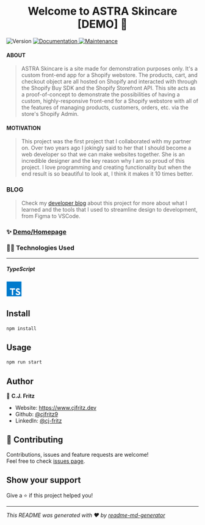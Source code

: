 <h1 align="center">Welcome to ASTRA Skincare [DEMO] 👋</h1>
<p>
  <img alt="Version" src="https://img.shields.io/badge/version-1.0.0-blue.svg?cacheSeconds=2592000" />
  <a href="https://github.com/AtlasCreative/astra-skincare/blob/main/README.md" target="_blank">
    <img alt="Documentation" src="https://img.shields.io/badge/documentation-yes-brightgreen.svg" />
  </a>
  <a href="https://github.com/cjfritz9/React-Shopify/graphs/commit-activity" target="_blank">
    <img alt="Maintenance" src="https://img.shields.io/badge/Maintained%3F-yes-green.svg" />
  </a>
</p>

#### ABOUT

> ASTRA Skincare is a site made for demonstration purposes only. It's a custom front-end app for a Shopify webstore. The products, cart, and checkout object are all hosted on Shopify and interacted with through the Shopify Buy SDK and the Shopify Storefront API. This site acts as a proof-of-concept to demonstrate the possibilities of having a custom, highly-responsive front-end for a Shopify webstore with all of the features of managing products, customers, orders, etc. via the store's Shopify Admin.

#### MOTIVATION

> This project was the first project that I collaborated with my partner on. Over two years ago I jokingly said to her that I should become a web developer so that we can make websites together. She is an incredible designer and the key reason why I am so proud of this project. I love programming and creating functionality but when the end result is so beautiful to look at, I think it makes it 10 times better.

### BLOG

> Check my [developer blog](https://cjfritz.dev/blogs) about this project for more about what I learned and the tools that I used to streamline design to development, from Figma to VSCode.

### ✨ [Demo/Homepage](https://www.astra-skincare.com)

### 👨‍💻 Technologies Used
_________________
##### TypeScript

<a href="https://www.typescriptlang.org/" target="_blank" rel="noreferrer"> <img src="https://raw.githubusercontent.com/devicons/devicon/master/icons/typescript/typescript-original.svg" alt="typescript" width="40" height="40"/></a>

## Install

```sh
npm install
```

## Usage

```sh
npm run start
```

## Author

👤 **C.J. Fritz**

- Website: https://www.cjfritz.dev
- Github: [@cjfritz9](https://github.com/cjfritz9)
- LinkedIn: [@cj-fritz](https://linkedin.com/in/cj-fritz)

## 🤝 Contributing

Contributions, issues and feature requests are welcome!<br />Feel free to check [issues page](https://github.com/AtlasCreative/astra-skincare/issues).

## Show your support

Give a ⭐️ if this project helped you!

---

_This README was generated with ❤️ by [readme-md-generator](https://github.com/kefranabg/readme-md-generator)_
